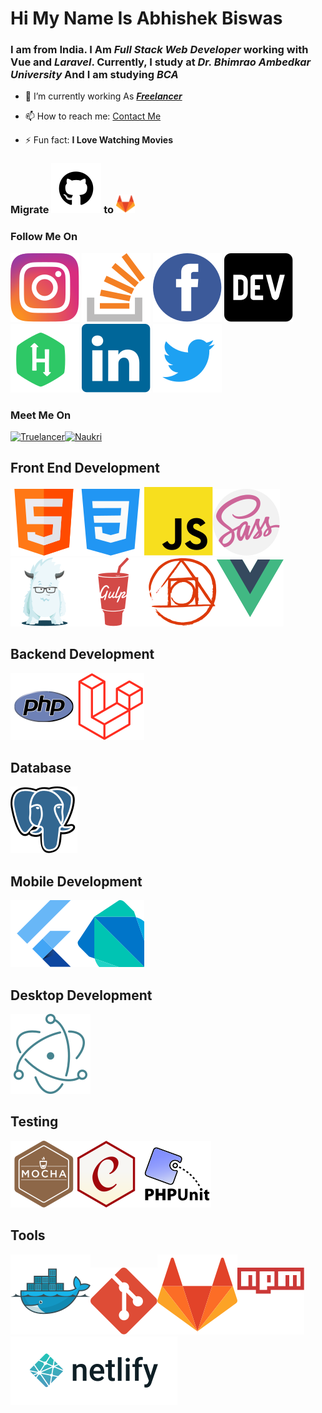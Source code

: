 
#  Hi My Name Is **Abhishek Biswas**

###  I am from India. I Am *Full Stack Web Developer* working with **Vue** and *Laravel*. Currently, I study at *Dr. Bhimrao Ambedkar University* And I am studying *BCA* 


- 🔭 I’m currently working As ***[Freelancer](https://www.freelancer.com/u/abhibiswas01)***


- 📫 How to reach me: [Contact Me](mailto:abhishekbiswasofficial01@gmail.com)

- ⚡ Fun fact: **I Love Watching Movies**

###  Migrate <a href="https://github.com/biswas-abhishek/"><img src="https://raw.githubusercontent.com/biswas-abhishek/biswas-abhishek/d861c936920286c5b072bcf6a8fd63c277fb26a0/img/Github.svg" title="Github" alt="Github"></a> to <a href="https://gitlab.com/biswas-abhishek"><img src="https://raw.githubusercontent.com/biswas-abhishek/biswas-abhishek/bdf13e31ca7575b4357ccf14031b8c44b8445806/img/Gitlab.svg" title="Gitlab" alt="Gitlab" width="30pt"></a>

###  Follow Me On

<a href="https://instagram.com/_biswas_abhishek"><img src="https://raw.githubusercontent.com/biswas-abhishek/biswas-abhishek/addfef477157e3596cf9e8389165dcbb60330645/img/Instagram.svg" title="Instagram" alt="Instagram"></a> <a href="https://stackoverflow.com/users/15175163/abhishek-biswas"><img src="https://raw.githubusercontent.com/biswas-abhishek/biswas-abhishek/addfef477157e3596cf9e8389165dcbb60330645/img/Stack%20overflow.svg" title="Stack Overflow" alt="Stack Overflow"></a> <a href="https://www.facebook.com/abhishekbiswasofficial01/"><img src="https://raw.githubusercontent.com/biswas-abhishek/biswas-abhishek/addfef477157e3596cf9e8389165dcbb60330645/img/facebook.svg" title="Facebook" alt="Facebook"></a> <a href="https://dev.to/abhishek_biswas"><img src="/img/devto.svg" title="Dev To" alt="Dev To"></a> <a href="https://www.hackerrank.com/abhishekbiswaso1"><img src="/img/hackerrank.svg" title="Hacker Rank" alt="hacker Rank"></a> <a href="https://www.linkedin.com/in/biswas-abhi/"><img src="/img/linkedin.svg" title="LinkedIn" alt="LinkedIn"></a> <a href="https://twitter.com/_biswas_abhi"><img src="https://raw.githubusercontent.com/biswas-abhishek/biswas-abhishek/23c26167301c10d8b68f0683666c39e73b4b5178/img/twitter.svg" title="Twitter" alt="Twitter"></a>

###  Meet Me On

<a href="https://www.truelancer.com/freelancer/abhishekbiswas1519"><img src="https://images.g2crowd.com/uploads/product/image/social_landscape/social_landscape_174581675fed402df8dab88825f56c16/truelancer.png" title="Truelancer" alt="Truelancer" width="100pt"></a><a href="https://www.naukri.com/mnjuser/profile"><img src="https://images.g2crowd.com/uploads/product/image/social_landscape/social_landscape_174581675fed402df8dab88825f56c16/truelancer.pnghttps://jd.jobdiva.com/hubfs/Integration%20company%20logo/Naukri.jpg" title="Naukri" alt="Naukri" width="100pt"></a>

##  Front End Development

![HTML](https://raw.githubusercontent.com/biswas-abhishek/biswas-abhishek/e5a7d3976655db1b900a50581c3b5651de70010e/img/html.svg)![CSS](https://raw.githubusercontent.com/biswas-abhishek/biswas-abhishek/e5a7d3976655db1b900a50581c3b5651de70010e/img/css.svg)![JavaScript](https://raw.githubusercontent.com/biswas-abhishek/biswas-abhishek/456a65c5b7b83824acc366cb7ffb1a057d8ed7a4/img/js.svg)![Sass](https://raw.githubusercontent.com/biswas-abhishek/biswas-abhishek/456a65c5b7b83824acc366cb7ffb1a057d8ed7a4/img/sass.svg)![Zurb Foundation](https://raw.githubusercontent.com/biswas-abhishek/biswas-abhishek/456a65c5b7b83824acc366cb7ffb1a057d8ed7a4/img/zurb%20foundation.svg)![Gulp](https://raw.githubusercontent.com/biswas-abhishek/biswas-abhishek/cdf18bfd6afa2e98019ef6d56ed2dfeebdacfd1a/img/gulp.svg)![PostCSS](https://raw.githubusercontent.com/biswas-abhishek/biswas-abhishek/69ee59bc0e0953b75847d4eff73f56e1acd4e6c5/img/PostCSS.svg)![Vue](https://raw.githubusercontent.com/biswas-abhishek/biswas-abhishek/69ee59bc0e0953b75847d4eff73f56e1acd4e6c5/img/Vue.svg)
## Backend Development
![PHP](https://raw.githubusercontent.com/biswas-abhishek/biswas-abhishek/12538c346ee620a8f6e7869bd29d6e11021fedeb/img/php.svg)![Laravel](https://raw.githubusercontent.com/biswas-abhishek/biswas-abhishek/69d0d1e879a8c096275680d55799a3a94856c7a2/img/laravel.svg) 

## Database
![PostgreSQL](https://raw.githubusercontent.com/biswas-abhishek/biswas-abhishek/26cdc8e8fde1bf84e38900d24655a8b187dfc72b/img/postgresql.svg)
## Mobile Development
![Flutter](https://raw.githubusercontent.com/biswas-abhishek/biswas-abhishek/05fcaa5d6e1df3c08236892d0912dad8231d6993/img/flutter.svg)![dart](https://raw.githubusercontent.com/biswas-abhishek/biswas-abhishek/17bb4416bef44d41c13d509871f47f33c149d486/img/dart.svg)
## Desktop Development
![Electron](https://raw.githubusercontent.com/biswas-abhishek/biswas-abhishek/17bb4416bef44d41c13d509871f47f33c149d486/img/electronjs-icon.svg)
## Testing
![Mocha.js](https://raw.githubusercontent.com/biswas-abhishek/biswas-abhishek/9d23071bf00837655b6bc7120b80c6aaa942ab65/img/mocha.svg)![Chai.js](https://raw.githubusercontent.com/biswas-abhishek/biswas-abhishek/f7e23f2e5b059cd290729a35dac355f046287362/img/chai.svg)![Phpunit](https://raw.githubusercontent.com/biswas-abhishek/biswas-abhishek/9e3ec8a7a61ad89f867766b17635a3045dea3b54/img/phpunit.svg)
## Tools
![Docker](https://raw.githubusercontent.com/biswas-abhishek/biswas-abhishek/9e3ec8a7a61ad89f867766b17635a3045dea3b54/img/docker-icon.svg)![Git](https://raw.githubusercontent.com/biswas-abhishek/biswas-abhishek/3bf35a8fde66711d8b82310ddffc212a8046ec83/img/git-icon.svg)![Gitlab](https://raw.githubusercontent.com/biswas-abhishek/biswas-abhishek/3bf35a8fde66711d8b82310ddffc212a8046ec83/img/Gitlab.svg)![NPM](https://raw.githubusercontent.com/biswas-abhishek/biswas-abhishek/a5f03e285477f5bcdb494436af41e7d497449571/img/npm.svg)![Netlify](https://raw.githubusercontent.com/biswas-abhishek/biswas-abhishek/69ee59bc0e0953b75847d4eff73f56e1acd4e6c5/img/netlify.svg)
